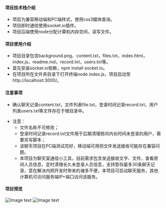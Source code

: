 #### 项目技术栈介绍
+ 项目为兼容移动端和PC端样式，使用css3媒体查询。
+ 项目即时通信使用socket.io插件。
+ 项目后端使用node分配计算机内存空间，读写文件。

#### 项目使用介绍
+ 项目目录包含background.png、content.txt，files.txt，index.html，index.js，readme.md，record.txt，users.txt等。
+ 首先安装socket.io依赖，npm install socket.io。
+ 在项目所在文件夹目录下打开终端node index.js，项目启动至http://localhost:3000/。

#### 注意事项
+ 确认聊天记录content.txt，文件列表file.txt，登录时间记录record.txt，用户列表users.txt等文件存在于根目录中。
 - 注意：
   * 文件名称不可修改；
   * 登录时间记录record.txt文件用于后期清理房间内长时间未登录的用户，需要另写脚本；
   * 该聊天项目在PC端测试完好，移动端可用但文件发送接收可能存在兼容问题。
   * 本项目为聊天室通信小工具，目前需求包含发送接收文字、文件，查看房间人员信息，定时清理长久未登录人员信息，支持暂存最多30条聊天记录，意在解决内网开发时带来的诸多不便，本项目可启动聊天服务，其他计算机可访问服务端IP+端口访问该服务。

#### 项目预览
![Image text](https://raw.githubusercontent.com/please512/chat_room/master/chat_room/pic2.png)
![Image text](https://raw.githubusercontent.com/please512/chat_room/master/chat_room/pic1.png)